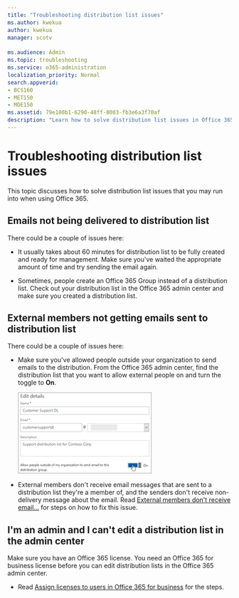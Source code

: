 ```yaml
---
title: "Troubleshooting distribution list issues"
ms.author: kwekua
author: kwekua
manager: scotv

ms.audience: Admin
ms.topic: troubleshooting
ms.service: o365-administration
localization_priority: Normal
search.appverid:
- BCS160
- MET150
- MOE150
ms.assetid: 79e180b1-6290-48ff-8003-fb3e6a3f70af
description: "Learn how to solve distribution list issues in Office 365 like emails not being delivered to the list, or external members not getting emails."
---
```


# Troubleshooting distribution list issues

This topic discusses how to solve distribution list issues that you may run into when using Office 365.
  
## Emails not being delivered to distribution list

There could be a couple of issues here:
  
- It usually takes about 60 minutes for distribution list to be fully created and ready for management. Make sure you've waited the appropriate amount of time and try sending the email again.
    
- Sometimes, people create an Office 365 Group instead of a distribution list. Check out your distribution list in the Office 365 admin center and make sure you created a distribution list.
    
## External members not getting emails sent to distribution list

There could be a couple of issues here:
  
- Make sure you've allowed people outside your organization to send emails to the distribution. From the Office 365 admin center, find the distribution list that you want to allow external people on and turn the toggle to **On**.
    
    ![Turn on toggle to allow external members to send to a dl](../media/76a5fb05-d0b9-403d-80b2-8308ec8a567f.png)
  
- External members don't receive email messages that are sent to a distribution list they're a member of, and the senders don't receive non-delivery message about the email. Read [External members don't receive email...](https://go.microsoft.com/fwlink/?LinkID=855988) for steps on how to fix this issue. 
    
## I'm an admin and I can't edit a distribution list in the admin center

Make sure you have an Office 365 license. You need an Office 365 for business license before you can edit distribution lists in the Office 365 admin center.
  
- Read [Assign licenses to users in Office 365 for business](../subscriptions-and-billing/assign-licenses-to-users.md) for the steps. 
    

